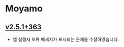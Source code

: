 # Moyamo

## [v2.5.1+363](itms-services://?action=download-manifest&url=https://dl.dropboxusercontent.com/u/696382/moyamo/Moyamo_2.5.1.363.plist)
  - 앱 실행시 오류 메세지가 표시되는 문제를 수정하였습니다.
